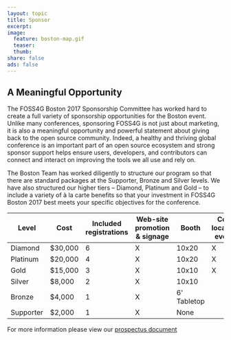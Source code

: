 ```yaml
---
layout: topic
title: Sponsor
excerpt:
image:
  feature: boston-map.gif
  teaser:
  thumb:
share: false
ads: false
---
```

## A Meaningful Opportunity

The FOSS4G Boston 2017 Sponsorship Committee has worked hard to create a full variety of sponsorship opportunities for the Boston event.  Unlike many conferences, sponsoring FOSS4G is not just about marketing, it is also a meaningful opportunity and powerful statement about giving back to the open source community. Indeed, a healthy and thriving global conference is an important part of an open source ecosystem and strong sponsor support helps ensure users, developers, and contributors can connect and interact on improving the tools we all use and rely on.

The Boston Team has worked diligently to structure our program so that there are standard packages at the Supporter, Bronze and Silver levels. We have also structured our higher tiers – Diamond, Platinum and Gold – to include  a variety of  à la carte benefits so that your investment in FOSS4G Boston 2017 best meets your specific objectives for the conference.

| Level | Cost | Included registrations | Web-site promotion & signage | Booth | Co-located event| Named meal | Named social | T-shirt sleeve |
| --- | --- | --- | --- | --- | --- | --- | --- | --- |
| Diamond | $30,000 | 6 | X | 10x20 | X | X | X | X |
| Platinum | $20,000 | 4 | X | 10x20 | X | X | X | |
| Gold | $15,000 | 3 | X | 10x10 | X | X | |  |
| Silver | $8,000 | 2 | X | 10x10 |  |  |  |  |
| Bronze | $4,000 | 1 | X | 6' Tabletop |  |  |  |  |
| Supporter | $2,000 | 1 | X | None |  |  |  |  |


For more information please view our [prospectus document](SponsorshipProspectus.pdf)
